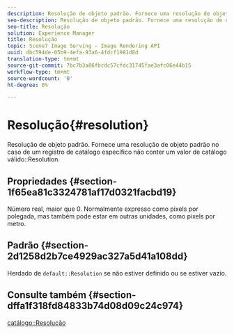 ```yaml
---
description: Resolução de objeto padrão. Fornece uma resolução de objeto padrão no caso de um registro de catálogo específico não conter um valor válido de Resolução de catálogo.
seo-description: Resolução de objeto padrão. Fornece uma resolução de objeto padrão no caso de um registro de catálogo específico não conter um valor válido de Resolução de catálogo.
seo-title: Resolução
solution: Experience Manager
title: Resolução
topic: Scene7 Image Serving - Image Rendering API
uuid: dbc594de-05b9-4efa-93a6-4fdcf1981d8d
translation-type: tm+mt
source-git-commit: 7bc7b3a86fbcdc57cfdc31745fae3afc06e44b15
workflow-type: tm+mt
source-wordcount: '0'
ht-degree: 0%

---
```



# Resolução{#resolution}

Resolução de objeto padrão. Fornece uma resolução de objeto padrão no caso de um registro de catálogo específico não conter um valor de catálogo válido::Resolution.

## Propriedades {#section-1f65ea81c3324781af17d0321facbd19}

Número real, maior que 0. Normalmente expresso como pixels por polegada, mas também pode estar em outras unidades, como pixels por metro.

## Padrão {#section-2d1258d2b7ce4929ac327a5d41a108dd}

Herdado de `default::Resolution` se não estiver definido ou se estiver vazio.

## Consulte também {#section-dffa1f318fd84833b74d08d09c24c974}

[catálogo::Resolução](../../../../../is-api/image-catalog/image-serving-api-ref/c-image-catalog-reference/c-image-svg-data-reference/c-image-data-reference/r-resolution-cat.md#reference-de489f5f36b64bd0831749546f8728e1)
